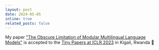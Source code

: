 ```yaml
---
layout: post
date: 2024-05-05
inline: true
related_posts: false
---
```


My paper ["The Obscure Limitation of Modular Multilingual Language Models"](https://openreview.net/pdf?id=zEGstYVHBt) is accepted to the [Tiny Papers at ICLR 2023](https://dblp.org/db/conf/iclr/iclr2023tiny.html) in Kigali, Rwanda 🎉